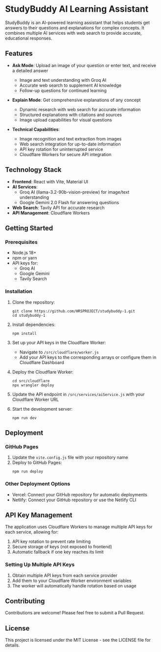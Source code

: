# StudyBuddy AI Learning Assistant

StudyBuddy is an AI-powered learning assistant that helps students get answers to their questions and explanations for complex concepts. It combines multiple AI services with web search to provide accurate, educational responses.

## Features

- **Ask Mode**: Upload an image of your question or enter text, and receive a detailed answer
  - Image and text understanding with Groq AI
  - Accurate web search to supplement AI knowledge
  - Follow-up questions for continued learning

- **Explain Mode**: Get comprehensive explanations of any concept
  - Dynamic research with web search for accurate information
  - Structured explanations with citations and sources
  - Image upload capabilities for visual questions

- **Technical Capabilities**:
  - Image recognition and text extraction from images
  - Web search integration for up-to-date information
  - API key rotation for uninterrupted service
  - Cloudflare Workers for secure API integration

## Technology Stack

- **Frontend**: React with Vite, Material UI
- **AI Services**: 
  - Groq AI (llama-3.2-90b-vision-preview) for image/text understanding
  - Google Gemini 2.0 Flash for answering questions
- **Web Search**: Tavily API for accurate research
- **API Management**: Cloudflare Workers

## Getting Started

### Prerequisites

- Node.js 18+
- npm or yarn
- API keys for:
  - Groq AI
  - Google Gemini
  - Tavily Search

### Installation

1. Clone the repository:
   ```
   git clone https://github.com/HRSPROJECT/studybuddy-1.git
   cd studybuddy-1
   ```

2. Install dependencies:
   ```
   npm install
   ```

3. Set up your API keys in the Cloudflare Worker:
   - Navigate to `/src/cloudflare/worker.js`
   - Add your API keys to the corresponding arrays or configure them in Cloudflare Dashboard

4. Deploy the Cloudflare Worker:
   ```
   cd src/cloudflare
   npx wrangler deploy
   ```

5. Update the API endpoint in `/src/services/aiService.js` with your Cloudflare Worker URL

6. Start the development server:
   ```
   npm run dev
   ```

## Deployment

### GitHub Pages

1. Update the `vite.config.js` file with your repository name
2. Deploy to GitHub Pages:
   ```
   npm run deploy
   ```

### Other Deployment Options

- Vercel: Connect your GitHub repository for automatic deployments
- Netlify: Connect your GitHub repository or use the Netlify CLI

## API Key Management

The application uses Cloudflare Workers to manage multiple API keys for each service, allowing for:

1. API key rotation to prevent rate limiting
2. Secure storage of keys (not exposed to frontend)
3. Automatic fallback if one key reaches its limit

### Setting Up Multiple API Keys

1. Obtain multiple API keys from each service provider
2. Add them to your Cloudflare Worker environment variables
3. The worker will automatically handle rotation based on usage

## Contributing

Contributions are welcome! Please feel free to submit a Pull Request.

## License

This project is licensed under the MIT License - see the LICENSE file for details.
